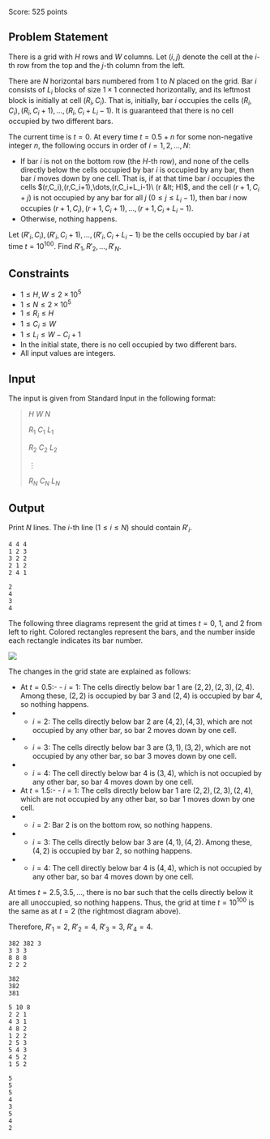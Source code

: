 Score: $525$ points

## Problem Statement

There is a grid with $H$ rows and $W$ columns.
Let $(i,j)$ denote the cell at the $i$-th row from the top and the $j$-th column from the left.

There are $N$ horizontal bars numbered from $1$ to $N$ placed on the grid.
Bar $i$ consists of $L_i$ blocks of size $1 \times 1$ connected horizontally, and its leftmost block is initially at cell $(R_i, C_i)$.
That is, initially, bar $i$ occupies the cells $(R_i, C_i), (R_i, C_i + 1), \dots, (R_i, C_i + L_i - 1)$.
It is guaranteed that there is no cell occupied by two different bars.

The current time is $t = 0$.
At every time $t = 0.5 + n$ for some non-negative integer $n$, the following occurs in order of $i = 1, 2, \dots, N$:

- If bar $i$ is not on the bottom row (the $H$-th row), and none of the cells directly below the cells occupied by bar $i$ is occupied by any bar, then bar $i$ moves down by one cell. That is, if at that time bar $i$ occupies the cells $(r,C_i),(r,C_i+1),\dots,(r,C_i+L_i-1)\ (r &lt; H)$, and the cell $(r + 1, C_i + j)$ is not occupied by any bar for all $j$ ($0 \leq j \leq L_i - 1$), then bar $i$ now occupies $(r + 1, C_i), (r + 1, C_i + 1), \dots, (r + 1, C_i + L_i - 1)$.
- Otherwise, nothing happens.

Let $(R'_i, C_i), (R'_i, C_i + 1), \dots, (R'_i, C_i + L_i - 1)$ be the cells occupied by bar $i$ at time $t = 10^{100}$. Find $R'_1, R'_2, \dots, R'_N$.

## Constraints

- $1 \leq H, W \leq 2 \times 10^5$
- $1 \leq N \leq 2 \times 10^5$
- $1 \leq R_i \leq H$
- $1 \leq C_i \leq W$
- $1 \leq L_i \leq W - C_i + 1$
- In the initial state, there is no cell occupied by two different bars.
- All input values are integers.

## Input

The input is given from Standard Input in the following format:

> $H$ $W$ $N$
> 
> $R_1$ $C_1$ $L_1$
> 
> $R_2$ $C_2$ $L_2$
> 
> $\vdots$
> 
> $R_N$ $C_N$ $L_N$

## Output

Print $N$ lines.
The $i$-th line ($1 \leq i \leq N$) should contain $R'_i$.

```input1
4 4 4
1 2 3
3 2 2
2 1 2
2 4 1
```

```output1
2
4
3
4
```

The following three diagrams represent the grid at times $t = 0$, $1$, and $2$ from left to right.
Colored rectangles represent the bars, and the number inside each rectangle indicates its bar number.

![](https://img.atcoder.jp/abc382/57581b182e43915bce2b78747acfa2a6.png)

The changes in the grid state are explained as follows:

- At $t = 0.5$:-   - $i = 1$: The cells directly below bar $1$ are $(2,2),(2,3),(2,4)$. Among these, $(2,2)$ is occupied by bar $3$ and $(2,4)$ is occupied by bar $4$, so nothing happens.
-   - $i = 2$: The cells directly below bar $2$ are $(4,2),(4,3)$, which are not occupied by any other bar, so bar $2$ moves down by one cell.
-   - $i = 3$: The cells directly below bar $3$ are $(3,1),(3,2)$, which are not occupied by any other bar, so bar $3$ moves down by one cell.
-   - $i = 4$: The cell directly below bar $4$ is $(3,4)$, which is not occupied by any other bar, so bar $4$ moves down by one cell.
- At $t = 1.5$:-   - $i = 1$: The cells directly below bar $1$ are $(2,2),(2,3),(2,4)$, which are not occupied by any other bar, so bar $1$ moves down by one cell.
-   - $i = 2$: Bar $2$ is on the bottom row, so nothing happens.
-   - $i = 3$: The cells directly below bar $3$ are $(4,1),(4,2)$. Among these, $(4,2)$ is occupied by bar $2$, so nothing happens.
-   - $i = 4$: The cell directly below bar $4$ is $(4,4)$, which is not occupied by any other bar, so bar $4$ moves down by one cell.

At times $t = 2.5, 3.5, \dots$, there is no bar such that the cells directly below it are all unoccupied, so nothing happens. Thus, the grid at time $t = 10^{100}$ is the same as at $t = 2$ (the rightmost diagram above).

Therefore, $R'_1 = 2$, $R'_2 = 4$, $R'_3 = 3$, $R'_4 = 4$.

```input2
382 382 3
3 3 3
8 8 8
2 2 2
```

```output2
382
382
381
```

```input3
5 10 8
2 2 1
4 3 1
4 8 2
1 2 2
2 5 3
5 4 3
4 5 2
1 5 2
```

```output3
5
5
5
4
3
5
4
2
```